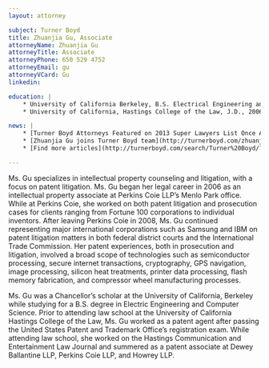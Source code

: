```yaml
---
layout: attorney

subject: Turner Boyd
title: Zhuanjia Gu, Associate
attorneyName: Zhuanjia Gu
attorneyTitle: Associate
attorneyPhone: 650 529 4752
attorneyEmail: gu
attorneyVCard: Gu
linkedin: 

education: |
	* University of California Berkeley, B.S. Electrical Engineering and Computer Science 2001, Chancellor&#8217;s Scholar
	* University of California, Hastings College of the Law, J.D., 2006

news: |
	* [Turner Boyd Attorneys Featured on 2013 Super Lawyers List Once Again!](http://turnerboyd.com/turner-boyd-attorneys-featured-on-2013-super-lawyers-list-once-again/)
	* [Zhuanjia Gu joins Turner Boyd team](http://turnerboyd.com/zhuanjia-gu-joins-turner-boyd-team/)
	* [Find more articles](http://turnerboyd.com/search/Turner%20Boyd/?s=gu&cat=9) about Zhuanjia Gu

---
```


Ms. Gu specializes in intellectual property counseling and litigation, with a focus on patent litigation. Ms. Gu began her legal career in 2006 as an intellectual property associate at Perkins Coie LLP’s Menlo Park office. While at Perkins Coie, she worked on both patent litigation and prosecution cases for clients ranging from Fortune 100 corporations to individual inventors. After leaving Perkins Coie in 2008, Ms. Gu continued representing major international corporations such as Samsung and IBM on patent litigation matters in both federal district courts and the International Trade Commission. Her patent experiences, both in prosecution and litigation, involved a broad scope of technologies such as semiconductor processing, secure internet transactions, cryptography, GPS navigation, image processing, silicon heat treatments, printer data processing, flash memory fabrication, and compressor wheel manufacturing processes.

Ms. Gu was a Chancellor’s scholar at the University of California, Berkeley while studying for a B.S. degree in Electric Engineering and Computer Science. Prior to attending law school at the University of California Hastings College of the Law, Ms. Gu worked as a patent agent after passing the United States Patent and Trademark Office’s registration exam. While attending law school, she worked on the Hastings Communication and Entertainment Law Journal and summered as a patent associate at Dewey Ballantine LLP, Perkins Coie LLP, and Howrey LLP.

